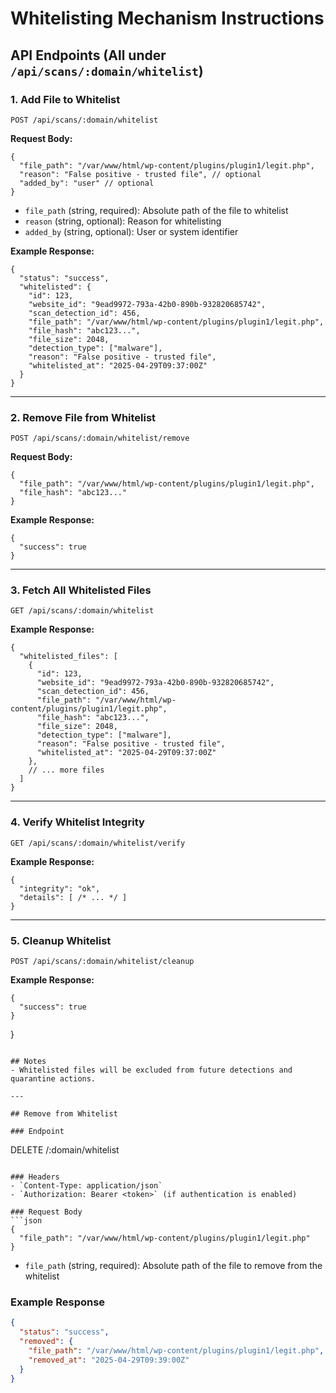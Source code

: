 # Whitelisting Mechanism Instructions

## API Endpoints (All under `/api/scans/:domain/whitelist`)

### 1. Add File to Whitelist
```
POST /api/scans/:domain/whitelist
```
**Request Body:**
```
{
  "file_path": "/var/www/html/wp-content/plugins/plugin1/legit.php",
  "reason": "False positive - trusted file", // optional
  "added_by": "user" // optional
}
```
- `file_path` (string, required): Absolute path of the file to whitelist
- `reason` (string, optional): Reason for whitelisting
- `added_by` (string, optional): User or system identifier

**Example Response:**
```
{
  "status": "success",
  "whitelisted": {
    "id": 123,
    "website_id": "9ead9972-793a-42b0-890b-932820685742",
    "scan_detection_id": 456,
    "file_path": "/var/www/html/wp-content/plugins/plugin1/legit.php",
    "file_hash": "abc123...",
    "file_size": 2048,
    "detection_type": ["malware"],
    "reason": "False positive - trusted file",
    "whitelisted_at": "2025-04-29T09:37:00Z"
  }
}
```

---

### 2. Remove File from Whitelist
```
POST /api/scans/:domain/whitelist/remove
```
**Request Body:**
```
{
  "file_path": "/var/www/html/wp-content/plugins/plugin1/legit.php",
  "file_hash": "abc123..."
}
```
**Example Response:**
```
{
  "success": true
}
```

---

### 3. Fetch All Whitelisted Files
```
GET /api/scans/:domain/whitelist
```
**Example Response:**
```
{
  "whitelisted_files": [
    {
      "id": 123,
      "website_id": "9ead9972-793a-42b0-890b-932820685742",
      "scan_detection_id": 456,
      "file_path": "/var/www/html/wp-content/plugins/plugin1/legit.php",
      "file_hash": "abc123...",
      "file_size": 2048,
      "detection_type": ["malware"],
      "reason": "False positive - trusted file",
      "whitelisted_at": "2025-04-29T09:37:00Z"
    },
    // ... more files
  ]
}
```

---

### 4. Verify Whitelist Integrity
```
GET /api/scans/:domain/whitelist/verify
```
**Example Response:**
```
{
  "integrity": "ok",
  "details": [ /* ... */ ]
}
```

---

### 5. Cleanup Whitelist
```
POST /api/scans/:domain/whitelist/cleanup
```
**Example Response:**
```
{
  "success": true
}
```
}
```

## Notes
- Whitelisted files will be excluded from future detections and quarantine actions.

---

## Remove from Whitelist

### Endpoint
```
DELETE /:domain/whitelist
```

### Headers
- `Content-Type: application/json`
- `Authorization: Bearer <token>` (if authentication is enabled)

### Request Body
```json
{
  "file_path": "/var/www/html/wp-content/plugins/plugin1/legit.php"
}
```
- `file_path` (string, required): Absolute path of the file to remove from the whitelist

### Example Response
```json
{
  "status": "success",
  "removed": {
    "file_path": "/var/www/html/wp-content/plugins/plugin1/legit.php",
    "removed_at": "2025-04-29T09:39:00Z"
  }
}
```
